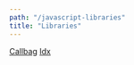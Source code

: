 ```yaml
---
path: "/javascript-libraries"
title: "Libraries"
---
```


[Callbag](https://github.com/staltz/callbag-basics)
[Idx](https://github.com/facebookincubator/idx)
